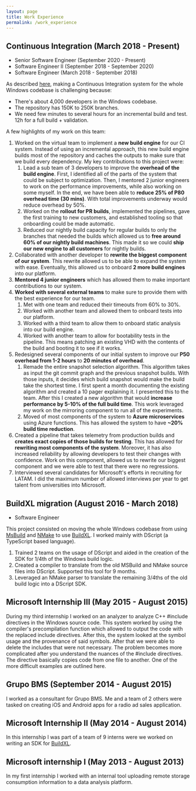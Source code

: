 ```yaml
---
layout: page
title: Work Experience
permalink: /work_experience
---
```


## Continuous Integration (March 2018 - Present)

* Senior Software Engineer (September 2020 - Present)
* Software Engineer II (September 2018 - September 2020)
* Software Engineer (March 2018 - September 2018)

As described [here](https://docs.microsoft.com/en-us/azure/devops/learn/git/git-at-scale), making a Continuous Integration system for the whole Windows codebase is challenging because:

* There's about 4,000 developers in the Windows codebase.
* The repository has 150K to 250K branches.
* We need few minutes to several hours for an incremental build and test. 12h for a full build + validation.

A few highlights of my work on this team:

1. Worked on the virtual team to implement a **new build engine** for our CI system. Instead of using an incremental approach, this new build engine builds most of the repository and caches the outputs to make sure that we build every dependency. My key contributions to this project were:
    1. Lead a sub team of 3 developers to improve the **overhead of the build engine**. First, I identified all of the parts of the system that could be subject to optimization. Then, I mentored 2 junior engineers to work on the performance improvements, while also working on some myself. In the end, we have been able to **reduce 25% of P80 overhead time (30 mins)**. With total improvements underway would reduce overhead by 50%.
    2. Worked on the **rollout for PR builds**, implemented the pipelines, gave the first training to new customers, and established tooling so that onboarding could be made automatic.
    3. Reduced our nightly build capacity for regular builds to only the branches that needed the builds which allowed us to **free around 60% of our nightly build machines**. This made it so we could **ship our new engine to all customers** for nightly builds.
2. Collaborated with another developer to **rewrite the biggest component of our system**. This rewrite allowed us to be able to expand the system with ease. Eventually, this allowed us to onboard **2 more build engines** into our platform.
3. **Mentored 4 junior engineers** which has allowed them to make important contributions to our system.
4. **Worked with several external teams** to make sure to provide them with the best experience for our team.
   1. Met with one team and reduced their timeouts from 60% to 30%.
   2. Worked with another team and allowed them to onboard tests into our platform.
   3. Worked with a third team to allow them to onboard static analysis into our build engine.
   4. Worked with another team to allow for bootability tests in the pipeline. This means patching an existing VHD with the contents of the build and booting it to see if it works.
5. Redesigned several components of our initial system to improve our **P50 overhead from 1-2 hours** to **20 minutes of overhead**.
    1. Remade the entire snapshot selection algorithm. This algorithm takes as input the git commit graph and the previous snapshot builds. With those inputs, it decides which build snapshot would make the build take the shortest time. I first spent a month documenting the existing algorithm and created a 10 pager explaining it. I presented this to the team. After this I created a new algorithm that would **increase performance by 5-10% of the full build time**. This work leveraged my work on the mirroring component to run all of the experiments.
    2. Moved of most components of the system to **Azure microservices** using Azure functions. This has allowed the system to have **~20% build time reduction**.
6. Created a pipeline that takes telemetry from production builds and **creates exact copies of those builds for testing**. This has allowed for **rewriting most components of the system**. Moreover, it has also increased reliability by allowing developers to test their changes with confidence. Work on this component, allowed us to rewrite our biggest component and we were able to test that there were no regressions.
7. Interviewed several candidates for Microsoft's efforts in recruiting for LATAM. I did the maximum number of allowed interviews per year to get talent from universities into Microsoft.

## BuildXL migration (August 2016 - March 2018)

* Software Engineer

This project consisted on moving the whole Windows codebase from using [MsBuild](https://docs.microsoft.com/en-us/visualstudio/msbuild/msbuild?view=vs-2019) and [NMake](https://docs.microsoft.com/en-us/cpp/build/reference/nmake-reference?view=vs-2019) to use [BuildXL](https://github.com/microsoft/buildxl). I worked mainly with DScript (a TypeScript based language).

1. Trained 2 teams on the usage of DScript and aided in the creation of the SDK for 1/4th of the Windows build logic.
2. Created a compiler to translate from the old MSBuild and NMake source files into DScript. Supported this tool for 9 months.
3. Leveraged an NMake parser to translate the remaining 3/4ths of the old build logic into a DScript SDK.

## Microsoft Internship III (May 2015 - August 2015)

During my third internship I worked on an analyzer to analyze C++ #include directives in the Windows source code. This system worked by using the compiler's precompilation function which allowed to output the code with the replaced include directives. After this, the system looked at the symbol usage and the provenance of said symbols. After that we were able to delete the includes that were not necessary. The problem becomes more complicated after you understand the nuances of the #include directives. The directive basically copies code from one file to another. One of the more difficult examples are outlined here.

## Grupo BMS (September 2014 - August 2015)

I worked as a consultant for Grupo BMS. Me and a team of 2 others were tasked on creating iOS and Android apps for a radio ad sales application.

## Microsoft Internship II (May 2014 - August 2014)

In this internship I was part of a team of 9 interns were we worked on writing an SDK for [BuildXL](https://github.com/microsoft/buildxl).

## Microsoft internship I (May 2013 - August 2013)

In my first internship I worked with an internal tool uploading remote storage consumption information to a data analysis platform.
